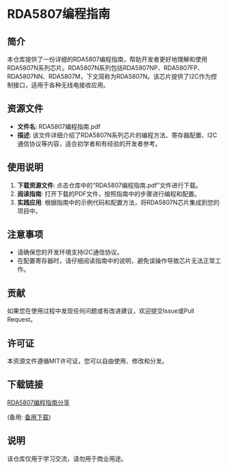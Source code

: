 # RDA5807编程指南

## 简介

本仓库提供了一份详细的RDA5807编程指南，帮助开发者更好地理解和使用RDA5807N系列芯片。RDA5807N系列包括RDA5807NP、RDA5807FP、RDA5807NN、RDA5807M，下文简称为RDA5807N。该芯片提供了I2C作为控制接口，适用于各种无线电接收应用。

## 资源文件

- **文件名**: RDA5807编程指南.pdf
- **描述**: 该文件详细介绍了RDA5807N系列芯片的编程方法、寄存器配置、I2C通信协议等内容，适合初学者和有经验的开发者参考。

## 使用说明

1. **下载资源文件**: 点击仓库中的“RDA5807编程指南.pdf”文件进行下载。
2. **阅读指南**: 打开下载的PDF文件，按照指南中的步骤进行编程和配置。
3. **实践应用**: 根据指南中的示例代码和配置方法，将RDA5807N芯片集成到您的项目中。

## 注意事项

- 请确保您的开发环境支持I2C通信协议。
- 在配置寄存器时，请仔细阅读指南中的说明，避免误操作导致芯片无法正常工作。

## 贡献

如果您在使用过程中发现任何问题或有改进建议，欢迎提交Issue或Pull Request。

## 许可证

本资源文件遵循MIT许可证，您可以自由使用、修改和分发。

## 下载链接
[RDA5807编程指南分享](https://pan.quark.cn/s/f5b81dacbf73) 

(备用: [备用下载](https://pan.baidu.com/s/1YM2wKb0zI8BiV54JAJwACw?pwd=1234))

## 说明

该仓库仅用于学习交流，请勿用于商业用途。
